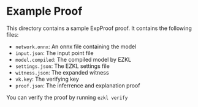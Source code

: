 # Example Proof

This directory contains a sample ExpProof proof.
It contains the following files:

- `network.onnx`: An onnx file containing the model
- `input.json`: The input point file
- `model.compiled`: The compiled model by EZKL
- `settings.json`: The EZKL settings file
- `witness.json`: The expanded witness
- `vk.key`: The verifying key
- `proof.json`: The inferrence and explanation proof

You can verify the proof by running `ezkl verify`
